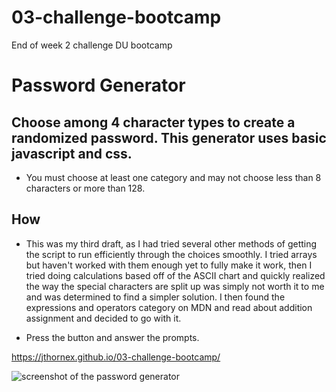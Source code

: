 # 03-challenge-bootcamp

End of week 2 challenge DU bootcamp

# Password Generator

## Choose among 4 character types to create a randomized password. This generator uses basic javascript and css.

- You must choose at least one category and may not choose less than 8 characters or more than 128.

## How

- This was my third draft, as I had tried several other methods of getting the script to run efficiently through the choices smoothly. I tried arrays but haven't worked with them enough yet to fully make it work, then I tried doing calculations based off of the ASCII chart and quickly realized the way the special characters are split up was simply not worth it to me and was determined to find a simpler solution. I then found the expressions and operators category on MDN and read about addition assignment and decided to go with it.

- Press the button and answer the prompts.

https://jthornex.github.io/03-challenge-bootcamp/

<img src="https://cdn.discordapp.com/attachments/402938917239652354/1074034111037063178/password_generator.png" alt="screenshot of the password generator">
